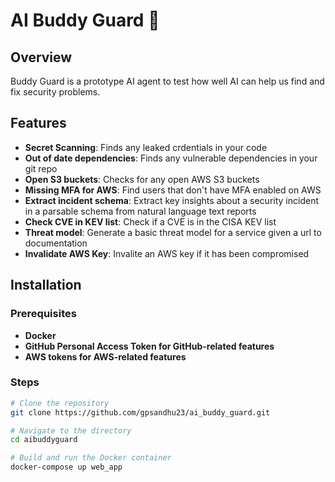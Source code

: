# AI Buddy Guard 🦾

## Overview

Buddy Guard is a prototype AI agent to test how well AI can help us find and fix security problems.

## Features

- **Secret Scanning**: Finds any leaked crdentials in your code
- **Out of date dependencies**: Finds any vulnerable dependencies in your git repo
- **Open S3 buckets**: Checks for any open AWS S3 buckets
- **Missing MFA for AWS**: Find users that don't have MFA enabled on AWS
- **Extract incident schema**: Extract key insights about a security incident in a parsable schema from natural language text reports
- **Check CVE in KEV list**: Check if a CVE is in the CISA KEV list
- **Threat model**: Generate a basic threat model for a service given a url to documentation
- **Invalidate AWS Key**: Invalite an AWS key if it has been compromised

## Installation

### Prerequisites

- **Docker**
- **GitHub Personal Access Token for GitHub-related features**
- **AWS tokens for AWS-related features**

### Steps

```bash
# Clone the repository
git clone https://github.com/gpsandhu23/ai_buddy_guard.git

# Navigate to the directory
cd aibuddyguard

# Build and run the Docker container
docker-compose up web_app